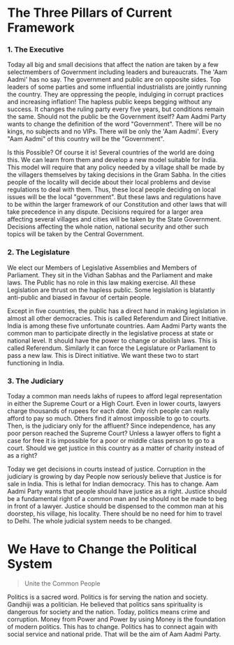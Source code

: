 # The Three Pillars of Current Framework

### 1. The Executive

Today all big and small decisions that affect the nation are taken by a few selectmembers of Government including leaders and bureaucrats. The 'Aam Aadmi' has no say. The government and public are on opposite sides. Top leaders of some parties and some influential industrialists are jointly running the country. They are oppressing the people, indulging in corrupt practices and increasing inflation! The hapless public keeps begging without any success. It changes the ruling party every five years, but conditions remain the same.
Should not the public be the Government itself? Aam Aadmi Party wants to change the definition of the word "Government". There will be no kings, no subjects and no VIPs. There will be only the 'Aam Aadmi'. Every "Aam Aadmi" of this country will be the "Government".

Is this Possible? Of course it is! Several countries of the world are doing this. We can learn from them and develop a new model suitable for India. This model will require that any policy needed by a village shall be made by the villagers themselves by taking decisions in the Gram Sabha. In the cities people of the locality will decide about their local problems and devise regulations to deal with them. Thus, these local people deciding on local issues will be the local "government". But these laws and regulations have to be within the larger framework of our Constitution and other laws that will take precedence in any dispute.
Decisions required for a larger area affecting several villages and cities will be taken by the State Government. Decisions affecting the whole nation, national security and other such topics will be taken by the Central Government.

### 2. The Legislature

We elect our Members of Legislative Assemblies and Members of Parliament. They sit in the Vidhan Sabhas and the Parliament and make laws. The Public has no role in this law making exercise. All these Legislation are thrust on the hapless public. Some legislation is blatantly anti-public and biased in favour of certain people.

Except in five countries, the public has a direct hand in making legislation in almost all other democracies. This is called Referendum and Direct Initiative. India is among these five unfortunate countries.
Aam Aadmi Party wants the common man to participate directly in the legislative process at state or national level. It should have the power to change or abolish laws. This is called Referendum. Similarly it can force the Legislature or Parliament to pass a new law. This is Direct initiative. We want these two to start functioning in India.

### 3. The Judiciary

Today a common man needs lakhs of rupees to afford legal representation in either the Supreme Court or a High Court. Even in lower courts, lawyers charge thousands of rupees for each date. Only rich people can really afford to pay so much. Others find it almost impossible to go to courts. Then, is the judiciary only for the affluent? Since independence, has any poor person reached the Supreme Court? Unless a lawyer offers to fight a case for free it is impossible for a poor or middle class person to go to a court. Should we get justice in this country as a matter of charity instead of as a right?

Today we get decisions in courts instead of justice. Corruption in the judiciary is growing by day People now seriously believe that Justice is for sale in India. This is lethal for Indian democracy.
This has to change. Aam Aadmi Party wants that people should have justice as a right. Justice should be a fundamental right of a common man and he should not be made to beg in front of a lawyer. Justice should be dispensed to the common man at his doorstep, his village, his locality. There should be no need for him to travel to Delhi. The whole judicial system needs to be changed.

# We Have to Change the Political System

> Unite the Common People

Politics is a sacred word. Politics is for serving the nation and society. Gandhiji was a politician. He believed that politics sans spirituality is dangerous for society and the nation. Today, politics means crime and corruption. Money from Power and Power by using Money is the foundation of modern politics.
This has to change. Politics has to connect again with social service and national pride. That will be the aim of Aam Aadmi Party.
